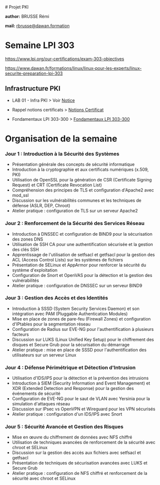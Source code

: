 # Projet PKI

**author:** BRUSSE Rémi

**mail:** rbrusse@dawan.formation

# Semaine LPI 303
https://www.lpi.org/our-certifications/exam-303-objectives

https://www.dawan.fr/formations/linux/linux-pour-les-experts/linux-securite-preparation-lpi-303

## Infrastructure PKI
- LAB 01 - Infra PKI > Voir [Notice](./Notice.md)
- Rappel notions certificats > [Notions Certificat](./Certificats.md)

- Fondamentaux LPI 303-300 > [Fondamentaux LPI 303-300](./LPIC-3%20Exam_303-300_Security.md)


# Organisation de la semaine 

### Jour 1 : Introduction à la Sécurité des Systèmes
- Présentation générale des concepts de sécurité informatique
- Introduction à la cryptographie et aux certificats numériques (x.509, PKI)
- Utilisation de OpenSSL pour la génération de CSR (Certificate Signing Request) et CRT (Certificate Revocation List)
- Compréhension des principes de TLS et configuration d'Apache2 avec mod_ssl
- Discussion sur les vulnérabilités communes et les techniques de défense (ASLR, DEP, Chroot)
- Atelier pratique : configuration de TLS sur un serveur Apache2

### Jour 2 : Renforcement de la Sécurité des Services Réseau
- Introduction à DNSSEC et configuration de BIND9 pour la sécurisation des zones DNS
- Utilisation de SSH CA pour une authentification sécurisée et la gestion des clés SSH
- Apprentissage de l'utilisation de setfsacl et getfsacl pour la gestion des ACL (Access Control Lists) sur les systèmes de fichiers
- Présentation de SELinux et AppArmor pour renforcer la sécurité du système d'exploitation
- Configuration de Snort et OpenVAS pour la détection et la gestion des vulnérabilités
- Atelier pratique : configuration de DNSSEC sur un serveur BIND9

### Jour 3 : Gestion des Accès et des Identités
- Introduction à SSSD (System Security Services Daemon) et son intégration avec PAM (Pluggable Authentication Modules)
- Mise en place de zones de pare-feu (Firewall Zones) et configuration d'IPtables pour la segmentation réseau
- Configuration de Radius sur EVE-NG pour l'authentification à plusieurs facteurs
- Discussion sur LUKS (Linux Unified Key Setup) pour le chiffrement des disques et Secure Grub pour la sécurisation du démarrage
- Atelier pratique : mise en place de SSSD pour l'authentification des utilisateurs sur un serveur Linux

### Jour 4 : Défense Périmétrique et Détection d'Intrusion
- Utilisation d'IDS/IPS pour la détection et la prévention des intrusions
- Introduction à SIEM (Security Information and Event Management) et XDR (Extended Detection and Response) pour la gestion des événements de sécurité
- Configuration de EVE-NG pour le saut de VLAN avec Yersinia pour la simulation d'attaques réseau
- Discussion sur IPsec vs OpenVPN et Wireguard pour les VPN sécurisés
- Atelier pratique : configuration d'un IDS/IPS avec Snort

### Jour 5 : Sécurité Avancée et Gestion des Risques
- Mise en œuvre du chiffrement de données avec NFS chiffré
- Utilisation de techniques avancées de renforcement de la sécurité avec chroot et SELinux
- Discussion sur la gestion des accès aux fichiers avec setfsacl et getfsacl
- Présentation de techniques de sécurisation avancées avec LUKS et Secure Grub
- Atelier pratique : configuration de NFS chiffré et renforcement de la sécurité avec chroot et SELinux





